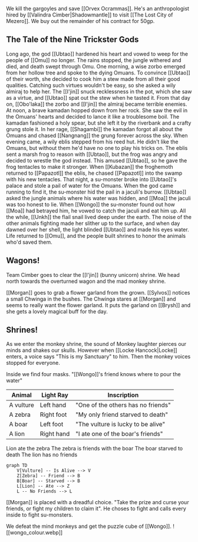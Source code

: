We kill the gargoyles and save [[Orvex Ocrammas]]. He's an anthropologist hired by [[Valindra Cimber|Shadowmantle]] to visit [[The Lost City of Mezero]]. We buy out the remainder of his contract for 50gp.

## The Tale of the Nine Trickster Gods
Long ago, the god [[Ubtao]] hardened his heart and vowed to weep for the people of [[Omu]] no longer. The rains stopped, the jungle withered and died, and death swept through Omu.
One morning, a wise zorbo emerged from her hollow tree and spoke to the dying Omuans. To convince [[Ubtao]] of their worth, she decided to cook him a stew made from all their good qualities. Catching such virtues wouldn't be easy, so she asked a wily almiraj to help her. The [[I'jin]] snuck recklessness in the pot, which she saw as a virtue, and [[Ubtao]] spat out the stew when he tasted it. From that day on, [[Obo'laka]] the zorbo and [[I'jin]] the almiraj became terrible enemies.
At noon, a brave kamadan hopped down from her rock. She saw the evil in the Omuans' hearts and decided to lance it like a troublesome boil. The kamadan fashioned a holy spear, but she left it by the riverbank and a crafty grung stole it. In her rage, [[Shagambi]] the kamadan forgot all about the Omuans and chased [[Nangnang]] the grung forever across the sky.
When evening came, a wily eblis stepped from his reed hut. He didn't like the Omuans, but without them he'd have no one to play his tricks on. The eblis sent a marsh frog to reason with [[Ubtao]], but the frog was angry and decided to wrestle the god instead. This amused [[Ubtao]], so he gave the frog tentacles to make it stronger. When [[Kubazan]] the froghemoth returned to [[Papazotl]] the eblis, he chased [[Papazotl]] into the swamp with his new tentacles.
That night, a su-monster broke into [[Ubtao]]'s palace and stole a pail of water for the Omuans. When the god came running to find it, the su-monster hid the pail in a jaculi's burrow. [[Ubtao]] asked the jungle animals where his water was hidden, and [[Moa]] the jaculi was too honest to lie. When [[Wongo]] the su-monster found out how [[Moa]] had betrayed him, he vowed to catch the jaculi and eat him up.
All the while, [[Unkh]] the flail snail lived deep under the earth. The noise of the other animals fighting made her slither up to the surface, and when day dawned over her shell, the light blinded [[Ubtao]] and made his eyes water. Life returned to [[Omu]], and the people built shrines to honor the animals who'd saved them.

## Wagons!
Team Cimber goes to clear the [[I'jin]] (bunny unicorn) shrine. We head north towards the overturned wagon and the mad monkey shrine.

[[Morgan]] goes to grab a flower garland from the grown. [[Sylvos]] notices a small Chwinga in the bushes. The Chwinga stares at [[Morgan]] and seems to really want the flower garland. It puts the garland on [[Brysh]] and she gets a lovely magical buff for the day.

## Shrines!
As we enter the monkey shrine, the sound of Monkey laughter pierces our minds and shakes our skulls. However when [[Locke Hancock|Locke]] enters, a voice says "This is my Sanctuary" to him. Then the monkey voices stopped for everyone.

Inside we find four masks. "[[Wongo]]'s friend knows where to pour the water"

| Animal | Light Ray | Inscription |
| ---- | ---- | ---- |
| A vulture | Left hand | "One of the others has no friends" |
| A zebra | Right foot | "My only friend starved to death" |
| A boar | Left foot | "The vulture is lucky to be alive" |
| A lion | Right hand | "I ate one of the boar's friends" |

Lion ate the zebra
The zebra is friends with the boar
The boar starved to death
The lion has no friends

```mermaid
graph TD
    V[Vulture] -- Is Alive --> V
    Z[Zebra] -- Friend --> B
    B[Boar] -- Starved --> B
    L[Lion] -- Ate --> Z
    L -- No Friends --> L

```

[[Morgan]] is placed with a dreadful choice. "Take the prize and curse your friends, or fight my children to claim it". He choses to fight and calls every inside to fight su-monsters.

We defeat the mind monkeys and get the puzzle cube of [[Wongo]].
![[wongo_colour.webp]]
